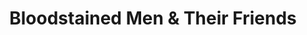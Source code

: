 ---
layout: organizations
title: Bloodstained Men & Their Friends
links:
 - type: Website
   url: http://www.thewholenetwork.org/
 - type: Facebook
   url: https://www.facebook.com/WholeNetwork
 - type: Twitter
   url: https://twitter.com/TheWHOLENetwork
 - type: Pinterest
   url: https://www.pinterest.com/wholenetwork/
 - type: YouTube
   url: https://www.youtube.com/user/TheWHOLENetwork
---
